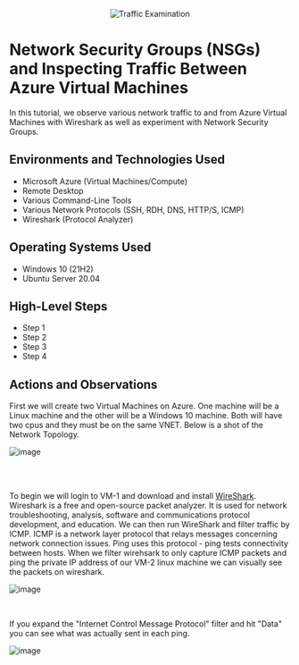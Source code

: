 <p align="center">
<img src="https://i.imgur.com/Ua7udoS.png" alt="Traffic Examination"/>
</p>

<h1>Network Security Groups (NSGs) and Inspecting Traffic Between Azure Virtual Machines</h1>
In this tutorial, we observe various network traffic to and from Azure Virtual Machines with Wireshark as well as experiment with Network Security Groups. <br />


<h2>Environments and Technologies Used</h2>

- Microsoft Azure (Virtual Machines/Compute)
- Remote Desktop
- Various Command-Line Tools
- Various Network Protocols (SSH, RDH, DNS, HTTP/S, ICMP)
- Wireshark (Protocol Analyzer)

<h2>Operating Systems Used </h2>

- Windows 10 (21H2)
- Ubuntu Server 20.04

<h2>High-Level Steps</h2>

- Step 1
- Step 2
- Step 3
- Step 4

<h2>Actions and Observations</h2>

<p>
First we will create two Virtual Machines on Azure. One machine will be a Linux machine and the other will be a Windows 10 machine. Both will have two cpus and they must be on the same VNET. Below is a shot of the Network Topology.
</p>

![image](https://user-images.githubusercontent.com/111653930/236491025-53d59445-7bfc-4863-87dc-3e0c18e3cbc6.png)

<br />

<br>
<p>
To begin we will login to VM-1 and download and install <a href="https://www.wireshark.org">WireShark</a>. Wireshark is a free and open-source packet analyzer. It is used for network troubleshooting, analysis, software and communications protocol development, and education. We can then run WireShark and filter traffic by ICMP. ICMP is a network layer protocol that relays messages concerning network connection issues. Ping uses this protocol - ping tests connectivity between hosts. When we filter wirehsark to only capture ICMP packets and ping the private IP address of our VM-2 linux machine we can visually see the packets on wireshark.
</p>

![image](https://user-images.githubusercontent.com/111653930/236505185-929b1b70-892c-4df8-951f-85176c8af952.png)


<br>
<p>
If you expand the "Internet Control Message Protocol" filter and hit "Data" you can see what was actually sent in each ping. 
</p>

![image](https://user-images.githubusercontent.com/111653930/236506627-f1e31060-4045-4f06-8362-dea0d61e91b6.png)
